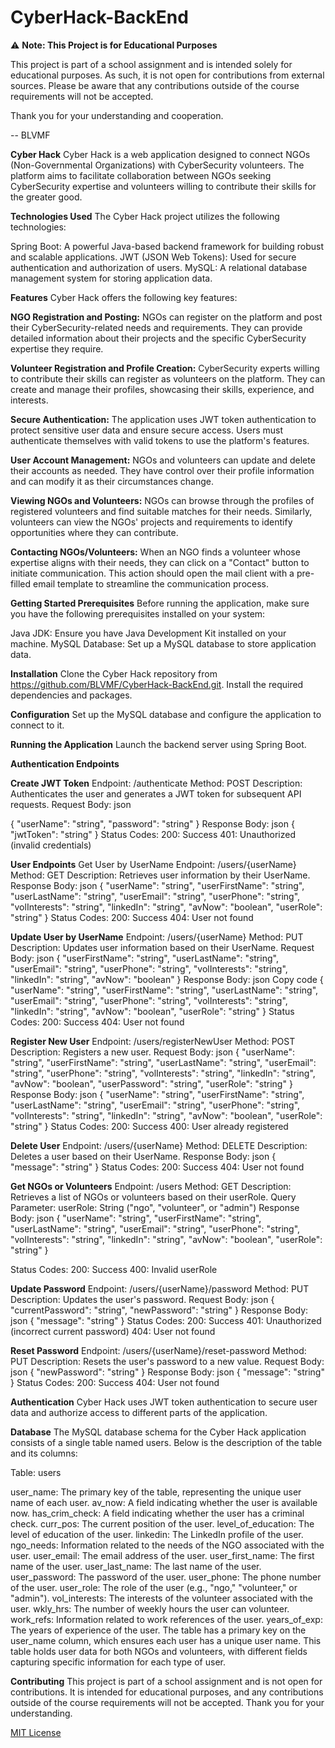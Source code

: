 # CyberHack-BackEnd

⚠️ **Note: This Project is for Educational Purposes**

This project is part of a school assignment and is intended solely for educational purposes. As such, it is not open for contributions from external sources. Please be aware that any contributions outside of the course requirements will not be accepted.

Thank you for your understanding and cooperation.

-- BLVMF


**Cyber Hack**
Cyber Hack is a web application designed to connect NGOs (Non-Governmental Organizations) with CyberSecurity volunteers. The platform aims to facilitate collaboration between NGOs seeking CyberSecurity expertise and volunteers willing to contribute their skills for the greater good.

**Technologies Used**
The Cyber Hack project utilizes the following technologies:

Spring Boot: A powerful Java-based backend framework for building robust and scalable applications.
JWT (JSON Web Tokens): Used for secure authentication and authorization of users.
MySQL: A relational database management system for storing application data.

**Features**
Cyber Hack offers the following key features:

**NGO Registration and Posting:**
NGOs can register on the platform and post their CyberSecurity-related needs and requirements. They can provide detailed information about their projects and the specific CyberSecurity expertise they require.

**Volunteer Registration and Profile Creation:**
CyberSecurity experts willing to contribute their skills can register as volunteers on the platform. They can create and manage their profiles, showcasing their skills, experience, and interests.

**Secure Authentication:**
The application uses JWT token authentication to protect sensitive user data and ensure secure access. Users must authenticate themselves with valid tokens to use the platform's features.

**User Account Management:**
NGOs and volunteers can update and delete their accounts as needed. They have control over their profile information and can modify it as their circumstances change.

**Viewing NGOs and Volunteers:**
NGOs can browse through the profiles of registered volunteers and find suitable matches for their needs. Similarly, volunteers can view the NGOs' projects and requirements to identify opportunities where they can contribute.

**Contacting NGOs/Volunteers:**
When an NGO finds a volunteer whose expertise aligns with their needs, they can click on a "Contact" button to initiate communication. This action should open the mail client with a pre-filled email template to streamline the communication process.

**Getting Started
Prerequisites**
Before running the application, make sure you have the following prerequisites installed on your system:

Java JDK: Ensure you have Java Development Kit installed on your machine.
MySQL Database: Set up a MySQL database to store application data.

**Installation**
Clone the Cyber Hack repository from https://github.com/BLVMF/CyberHack-BackEnd.git.
Install the required dependencies and packages.

**Configuration**
Set up the MySQL database and configure the application to connect to it.

**Running the Application**
Launch the backend server using Spring Boot.

**Authentication Endpoints**


**Create JWT Token**
Endpoint: /authenticate
Method: POST
Description: Authenticates the user and generates a JWT token for subsequent API requests.
Request Body:
json

{
  "userName": "string",
  "password": "string"
}
Response Body:
json
{
  "jwtToken": "string"
}
Status Codes:
200: Success
401: Unauthorized (invalid credentials)

**User Endpoints**
Get User by UserName
Endpoint: /users/{userName}
Method: GET
Description: Retrieves user information by their UserName.
Response Body:
json
{
  "userName": "string",
  "userFirstName": "string",
  "userLastName": "string",
  "userEmail": "string",
  "userPhone": "string",
  "volInterests": "string",
  "linkedIn": "string",
  "avNow": "boolean",
  "userRole": "string"
}
Status Codes:
200: Success
404: User not found

**Update User by UserName**
Endpoint: /users/{userName}
Method: PUT
Description: Updates user information based on their UserName.
Request Body:
json
{
  "userFirstName": "string",
  "userLastName": "string",
  "userEmail": "string",
  "userPhone": "string",
  "volInterests": "string",
  "linkedIn": "string",
  "avNow": "boolean"
}
Response Body:
json
Copy code
{
  "userName": "string",
  "userFirstName": "string",
  "userLastName": "string",
  "userEmail": "string",
  "userPhone": "string",
  "volInterests": "string",
  "linkedIn": "string",
  "avNow": "boolean",
  "userRole": "string"
}
Status Codes:
200: Success
404: User not found

**Register New User**
Endpoint: /users/registerNewUser
Method: POST
Description: Registers a new user.
Request Body:
json
{
  "userName": "string",
  "userFirstName": "string",
  "userLastName": "string",
  "userEmail": "string",
  "userPhone": "string",
  "volInterests": "string",
  "linkedIn": "string",
  "avNow": "boolean",
  "userPassword": "string",
  "userRole": "string"
}
Response Body:
json
{
  "userName": "string",
  "userFirstName": "string",
  "userLastName": "string",
  "userEmail": "string",
  "userPhone": "string",
  "volInterests": "string",
  "linkedIn": "string",
  "avNow": "boolean",
  "userRole": "string"
}
Status Codes:
200: Success
400: User already registered

**Delete User**
Endpoint: /users/{userName}
Method: DELETE
Description: Deletes a user based on their UserName.
Response Body:
json
{
  "message": "string"
}
Status Codes:
200: Success
404: User not found

**Get NGOs or Volunteers**
Endpoint: /users
Method: GET
Description: Retrieves a list of NGOs or volunteers based on their userRole.
Query Parameter:
userRole: String ("ngo", "volunteer", or "admin")
Response Body:
json
{
  "userName": "string",
  "userFirstName": "string",
  "userLastName": "string",
  "userEmail": "string",
  "userPhone": "string",
  "volInterests": "string",
  "linkedIn": "string",
  "avNow": "boolean",
  "userRole": "string"
}

Status Codes:
200: Success
400: Invalid userRole

**Update Password**
Endpoint: /users/{userName}/password
Method: PUT
Description: Updates the user's password.
Request Body:
json
{
  "currentPassword": "string",
  "newPassword": "string"
}
Response Body:
json
{
  "message": "string"
}
Status Codes:
200: Success
401: Unauthorized (incorrect current password)
404: User not found

**Reset Password**
Endpoint: /users/{userName}/reset-password
Method: PUT
Description: Resets the user's password to a new value.
Request Body:
json
{
  "newPassword": "string"
}
Response Body:
json
{
  "message": "string"
}
Status Codes:
200: Success
404: User not found


**Authentication**
Cyber Hack uses JWT token authentication to secure user data and authorize access to different parts of the application.

**Database**
The MySQL database schema for the Cyber Hack application consists of a single table named users. Below is the description of the table and its columns:

Table: users

user_name: The primary key of the table, representing the unique user name of each user.
av_now: A field indicating whether the user is available now.
has_crim_check: A field indicating whether the user has a criminal check.
curr_pos: The current position of the user.
level_of_education: The level of education of the user.
linkedin: The LinkedIn profile of the user.
ngo_needs: Information related to the needs of the NGO associated with the user.
user_email: The email address of the user.
user_first_name: The first name of the user.
user_last_name: The last name of the user.
user_password: The password of the user.
user_phone: The phone number of the user.
user_role: The role of the user (e.g., "ngo," "volunteer," or "admin").
vol_interests: The interests of the volunteer associated with the user.
wkly_hrs: The number of weekly hours the user can volunteer.
work_refs: Information related to work references of the user.
years_of_exp: The years of experience of the user.
The table has a primary key on the user_name column, which ensures each user has a unique user name. This table holds user data for both NGOs and volunteers, with different fields capturing specific information for each type of user.

**Contributing**
This project is part of a school assignment and is not open for contributions. It is intended for educational purposes, and any contributions outside of the course requirements will not be accepted. Thank you for your understanding.


[MIT License](LICENSE)
